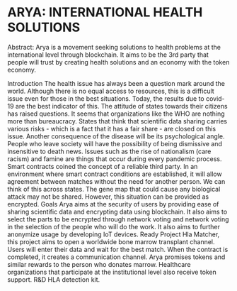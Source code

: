 # ARYA: INTERNATIONAL HEALTH SOLUTIONS


Abstract: Arya is a movement seeking solutions to health problems at the international level through blockchain. It aims to be the 3rd party that people will trust by creating health solutions and an economy with the token economy.

Introduction
The health issue has always been a question mark around the world. Although there is no equal access to resources, this is a difficult issue even for those in the best situations. Today, the results due to covid-19 are the best indicator of this. The attitude of states towards their citizens has raised questions. It seems that organizations like the WHO are nothing more than bureaucracy. States that think that scientific data sharing carries various risks - which is a fact that it has a fair share - are closed on this issue. Another consequence of the disease will be its psychological angle. People who leave society will have the possibility of being dismissive and insensitive to death news. Issues such as the rise of nationalism (care racism) and famine are things that occur during every pandemic process. Smart contracts coined the concept of a reliable third party. In an environment where smart contract conditions are established, it will allow agreement between matches without the need for another person. We can think of this across states. The gene map that could cause any biological attack may not be shared. However, this situation can be provided as encrypted.
Goals
Arya aims at the security of users by providing ease of sharing scientific data and encrypting data using blockchain. It also aims to select the parts to be encrypted through network voting and network voting in the selection of the people who will do the work. It also aims to further anonymize usage by developing IoT devices.
Ready Project
Hla Matcher, this project aims to open a worldwide bone marrow transplant channel. Users will enter their data and wait for the best match. When the contract is completed, it creates a communication channel. Arya promises tokens and similar rewards to the person who donates marrow. Healthcare organizations that participate at the institutional level also receive token support.
R&D
HLA detection kit.
